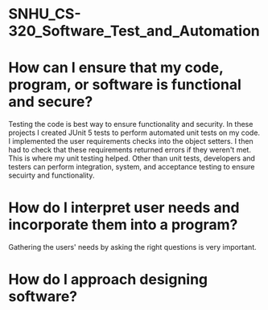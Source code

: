 # SNHU_CS-320_Software_Test_and_Automation

# How can I ensure that my code, program, or software is functional and secure?
Testing the code is best way to ensure functionality and security. In these projects I created JUnit 5 tests to perform automated unit tests on my code. I implemented the user requirements checks into the object setters. I then had to check that these requirements returned errors if they weren't met. This is where my unit testing helped. Other than unit tests, developers and testers can perform integration, system, and acceptance testing to ensure secuirty and functionality.

# How do I interpret user needs and incorporate them into a program?
Gathering the users' needs by asking the right questions is very important. 

# How do I approach designing software?
